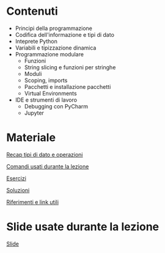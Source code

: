 # Contenuti

-  Principi della programmazione
-  Codifica dell'informazione e tipi di dato
-  Inteprete Python
-  Variabili e tipizzazione dinamica
-  Programmazione modulare
    -  Funzioni
    -  String slicing e funzioni per stringhe
    -  Moduli
    -  Scoping, imports
    -  Pacchetti e installazione pacchetti
    -  Virtual Environments
-  IDE e strumenti di lavoro
    -  Debugging con PyCharm
    -  Jupyter

# Materiale

[Recap tipi di dato e operazioni](materials/Comandi%20usati%20durante%20la%20lezione.md)

[Comandi usati durante la lezione](materials/Comandi%20usati%20durante%20la%20lezione.md)

[Esercizi](materials/Esercizi.md)

[Soluzioni](materials/Soluzioni.md)

[Riferimenti e link utili](materials/Riferimenti%20e%20link%20utili.md)

# Slide usate durante la lezione
[Slide](presentation-images.pdf)

